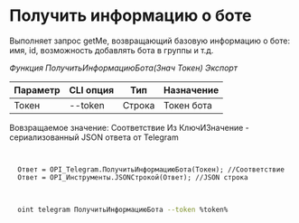 ﻿---
sidebar_position: 1
---

# Получить информацию о боте
Выполняет запрос getMe, возвращающий базовую информацию о боте: имя, id, возможность добавлять бота в группы и т.д.


*Функция ПолучитьИнформациюБота(Знач Токен) Экспорт*

  | Параметр | CLI опция | Тип | Назначение |
  |-|-|-|-|
  | Токен | --token | Строка | Токен бота |

  
  Вовзращаемое значение:   Соответствие Из КлючИЗначение - сериализованный JSON ответа от Telegram

```bsl title="Пример кода"
	

  Ответ = OPI_Telegram.ПолучитьИнформациюБота(Токен); //Соответствие
  Ответ = OPI_Инструменты.JSONСтрокой(Ответ); //JSON строка
	
```

```sh title="Пример команд CLI"
    
  oint telegram ПолучитьИнформациюБота --token %token%

```


```json title="Результат"



```
